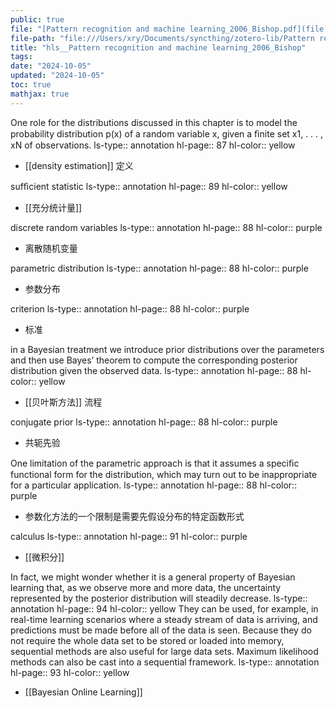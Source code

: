 ```yaml
---
public: true
file: "[Pattern recognition and machine learning_2006_Bishop.pdf](file:///Users/xry/Dropbox/zotero-lib/Pattern recognition and machine learning_2006_Bishop.pdf)"
file-path: "file:///Users/xry/Documents/syncthing/zotero-lib/Pattern recognition and machine learning_2006_Bishop.pdf"
title: "hls__Pattern recognition and machine learning_2006_Bishop"
tags:
date: "2024-10-05"
updated: "2024-10-05"
toc: true
mathjax: true
---
```


One role for the distributions discussed in this chapter is to model the probability distribution p(x) of a random variable x, given a ﬁnite set x1, . . . , xN of observations.
ls-type:: annotation
hl-page:: 87
hl-color:: yellow
  + [[density estimation]] 定义

sufﬁcient statistic
ls-type:: annotation
hl-page:: 89
hl-color:: yellow
  + [[充分统计量]]

discrete random variables
ls-type:: annotation
hl-page:: 88
hl-color:: purple
  + 离散随机变量

parametric distribution
ls-type:: annotation
hl-page:: 88
hl-color:: purple
  + 参数分布

criterion
ls-type:: annotation
hl-page:: 88
hl-color:: purple
  + 标准

in a Bayesian treatment we introduce prior distributions over the parameters and then use Bayes’ theorem to compute the corresponding posterior distribution given the observed data.
ls-type:: annotation
hl-page:: 88
hl-color:: yellow
  + [[贝叶斯方法]] 流程

conjugate prior
ls-type:: annotation
hl-page:: 88
hl-color:: purple
  + 共轭先验

One limitation of the parametric approach is that it assumes a speciﬁc functional form for the distribution, which may turn out to be inappropriate for a particular application.
ls-type:: annotation
hl-page:: 88
hl-color:: purple
  + 参数化方法的一个限制是需要先假设分布的特定函数形式

calculus
ls-type:: annotation
hl-page:: 91
hl-color:: purple
  + [[微积分]]

In fact, we might wonder whether it is a general property of Bayesian learning that, as we observe more and more data, the uncertainty represented by the posterior distribution will steadily decrease.
ls-type:: annotation
hl-page:: 94
hl-color:: yellow
They can be used, for example, in real-time learning scenarios where a steady stream of data is arriving, and predictions must be made before all of the data is seen. Because they do not require the whole data set to be stored or loaded into memory, sequential methods are also useful for large data sets. Maximum likelihood methods can also be cast into a sequential framework.
ls-type:: annotation
hl-page:: 93
hl-color:: yellow
  + [[Bayesian Online Learning]]
